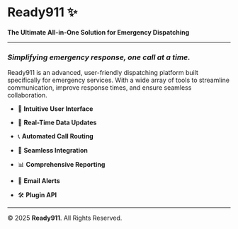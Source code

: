 # **Ready911 ✨**
**The Ultimate All-in-One Solution for Emergency Dispatching**

---

### *Simplifying emergency response, one call at a time.*

Ready911 is an advanced, user-friendly dispatching platform built specifically for emergency services. With a wide array of tools to streamline communication, improve response times, and ensure seamless collaboration.

- 🌟 **Intuitive User Interface**

- 🔄 **Real-Time Data Updates**

- 📞 **Automated Call Routing**

- 🔌 **Seamless Integration**

- 📊 **Comprehensive Reporting**

- 📧 **Email Alerts**

- 🛠️ **Plugin API**

---

© 2025 **Ready911**. All Rights Reserved.
